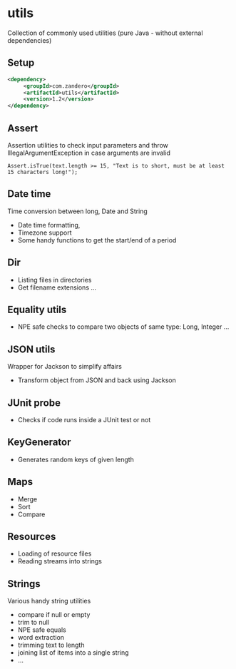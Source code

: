 # utils
Collection of commonly used utilities (pure Java - without external dependencies)

## Setup
```xml
<dependency>      
     <groupId>com.zandero</groupId>      
     <artifactId>utils</artifactId>      
     <version>1.2</version>      
</dependency>
```

## Assert
Assertion utilities to check input parameters and throw IllegalArgumentException in case arguments are invalid  

`Assert.isTrue(text.length >= 15, "Text is to short, must be at least 15 characters long!");`

## Date time
Time conversion between long, Date and String
* Date time formatting, 
* Timezone support
* Some handy functions to get the start/end of a period 

## Dir 
* Listing files in directories
* Get filename extensions ... 

## Equality utils
* NPE safe checks to compare two objects of same type: Long, Integer ... 

## JSON utils
Wrapper for Jackson to simplify affairs
* Transform object from JSON and back using Jackson

## JUnit probe
* Checks if code runs inside a JUnit test or not

## KeyGenerator
* Generates random keys of given length
 
## Maps
* Merge
* Sort
* Compare

## Resources
* Loading of resource files
* Reading streams into strings 

## Strings
Various handy string utilities
* compare if null or empty
* trim to null
* NPE safe equals 
* word extraction 
* trimming text to length
* joining list of items into a single string
* ...
 
